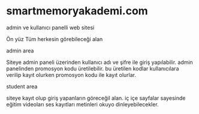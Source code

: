 # smartmemoryakademi.com




admin ve kullanıcı panelli web sitesi

Ön yüz
Tüm herkesin görebileceği alan

admin area

Siteye admin paneli üzerinden kullanıcı adı ve şifre ile giriş yapılabilir.
admin panelinden promosyon kodu üretilebilir.
bu üretilen kodlar kullanıcılara verilip kayıt olurken promosyon kodu ile kayıt olurlar.

student area

siteye kayıt olup giriş yapanların göreceğil alan.
iç içe sayfalar sayesinde eğitim videoları ses kayıtları metinleri okuyo dinleyebilecekler.
